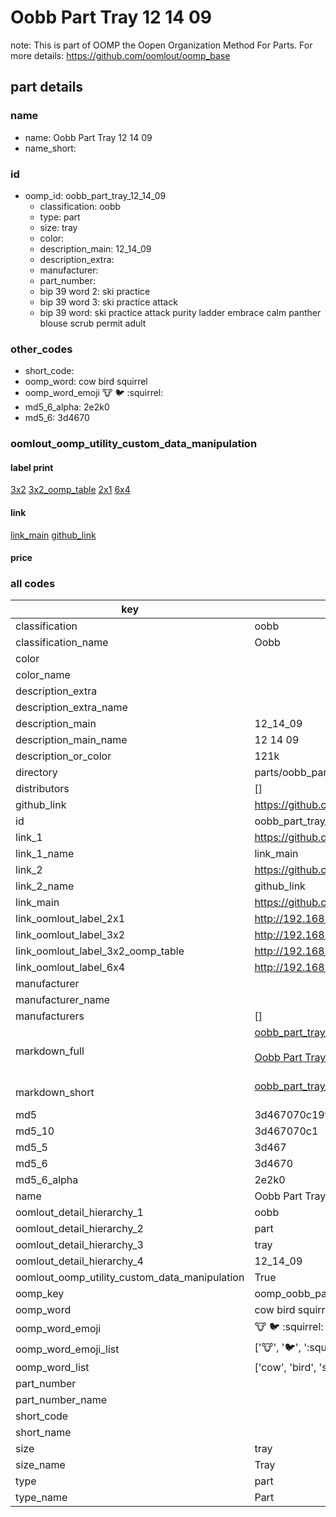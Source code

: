 # Oobb Part Tray 12 14 09  

note: This is part of OOMP the Oopen Organization Method For Parts. For more details: https://github.com/oomlout/oomp_base

##  part details





### name
* name: Oobb Part Tray 12 14 09
* name_short: 
### id
* oomp_id: oobb_part_tray_12_14_09
  * classification: oobb
  * type: part
  * size: tray
  * color: 
  * description_main: 12_14_09
  * description_extra: 
  * manufacturer: 
  * part_number: 
  * bip 39 word 2: ski practice
  * bip 39 word 3: ski practice attack
  * bip 39 word: ski practice attack purity ladder embrace calm panther blouse scrub permit adult

### other_codes
* short_code: 
* oomp_word: cow bird squirrel
* oomp_word_emoji :cow: :bird: :squirrel:
* md5_6_alpha: 2e2k0
* md5_6: 3d4670






### oomlout_oomp_utility_custom_data_manipulation
#### label print
[3x2](http://192.168.1.245:1112/?label=oomp%202e2k0)
[3x2_oomp_table](http://192.168.1.107:1112/?label=oomp%202e2k0)
[2x1](http://192.168.1.242:1112/?label=oomp%202e2k0)
[6x4](http://192.168.1.55:1112/?label=oomp%202e2k0)    

#### link

[link_main](https://github.com/oomlout/oomlout_oomp_current_version_messy/tree/main/parts/oobb_part_tray_12_14_09) [github_link](https://github.com/oomlout/oomlout_oomp_part_src/tree/main/parts/oobb_part_tray_12_14_09)                             

#### price







### all codes 
| key | value |  
| --- | --- |  
| classification | oobb |  
| classification_name | Oobb |  
| color |  |  
| color_name |  |  
| description_extra |  |  
| description_extra_name |  |  
| description_main | 12_14_09 |  
| description_main_name | 12 14 09 |  
| description_or_color | 121k |  
| directory | parts/oobb_part_tray_12_14_09 |  
| distributors | [] |  
| github_link | https://github.com/oomlout/oomlout_oomp_part_src/tree/main/parts/oobb_part_tray_12_14_09 |  
| id | oobb_part_tray_12_14_09 |  
| link_1 | https://github.com/oomlout/oomlout_oomp_current_version_messy/tree/main/parts/oobb_part_tray_12_14_09 |  
| link_1_name | link_main |  
| link_2 | https://github.com/oomlout/oomlout_oomp_part_src/tree/main/parts/oobb_part_tray_12_14_09 |  
| link_2_name | github_link |  
| link_main | https://github.com/oomlout/oomlout_oomp_current_version_messy/tree/main/parts/oobb_part_tray_12_14_09 |  
| link_oomlout_label_2x1 | http://192.168.1.242:1112/?label=oomp%202e2k0 |  
| link_oomlout_label_3x2 | http://192.168.1.245:1112/?label=oomp%202e2k0 |  
| link_oomlout_label_3x2_oomp_table | http://192.168.1.107:1112/?label=oomp%202e2k0 |  
| link_oomlout_label_6x4 | http://192.168.1.55:1112/?label=oomp%202e2k0 |  
| manufacturer |  |  
| manufacturer_name |  |  
| manufacturers | [] |  
| markdown_full | [oobb_part_tray_12_14_09](https://github.com/oomlout/oomlout_oomp_current_version_messy/tree/main/parts/oobb_part_tray_12_14_09)<br>[](https://github.com/oomlout/oomlout_oomp_current_version_messy/tree/main/parts/oobb_part_tray_12_14_09)<br>[Oobb Part Tray 12 14 09](https://github.com/oomlout/oomlout_oomp_current_version_messy/tree/main/parts/oobb_part_tray_12_14_09)<br><br> |  
| markdown_short | [oobb_part_tray_12_14_09](https://github.com/oomlout/oomlout_oomp_current_version_messy/tree/main/parts/oobb_part_tray_12_14_09)<br><br> |  
| md5 | 3d467070c19fc411223e3ae41cea5e52 |  
| md5_10 | 3d467070c1 |  
| md5_5 | 3d467 |  
| md5_6 | 3d4670 |  
| md5_6_alpha | 2e2k0 |  
| name | Oobb Part Tray 12 14 09 |  
| oomlout_detail_hierarchy_1 | oobb |  
| oomlout_detail_hierarchy_2 | part |  
| oomlout_detail_hierarchy_3 | tray |  
| oomlout_detail_hierarchy_4 | 12_14_09 |  
| oomlout_oomp_utility_custom_data_manipulation | True |  
| oomp_key | oomp_oobb_part_tray_12_14_09 |  
| oomp_word | cow bird squirrel |  
| oomp_word_emoji | :cow: :bird: :squirrel: |  
| oomp_word_emoji_list | [':cow:', ':bird:', ':squirrel:'] |  
| oomp_word_list | ['cow', 'bird', 'squirrel'] |  
| part_number |  |  
| part_number_name |  |  
| short_code |  |  
| short_name |  |  
| size | tray |  
| size_name | Tray |  
| type | part |  
| type_name | Part |  
